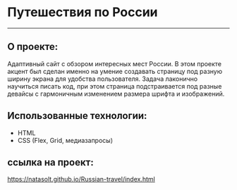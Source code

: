 # Путешествия по России
___

## О проекте:

Адаптивный сайт с обзором интересных мест России.
В этом проекте акцент был сделан именно на умение создавать страницу под разную ширину экрана
для удобства пользователя. Задача лаконично научиться писать код, при этом страница подстраивается под разные девайсы
с гармоничным изменением размера шрифта и изображений.

## Использованные технологии:

* HTML
* CSS (Flex, Grid, медиазапросы)

## ссылка на проект:
 https://natasolt.github.io/Russian-travel/index.html
